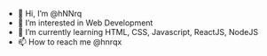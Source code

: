 - 👋 Hi, I’m @hNNrq
- 👀 I’m interested in Web Development
- 🌱 I’m currently learning HTML, CSS, Javascript, ReactJS, NodeJS
- 📫 How to reach me @hnrqx
